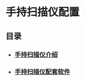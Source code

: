 # 手持扫描仪配置
## 目录
   * ### [手持扫描仪介绍](https://www.artec3d.com/portable-3d-scanners/artec-spider)
   * ### [手持扫描仪配套软件](https://www.artec3d.com/3d-software/artec-studio)
 
   
